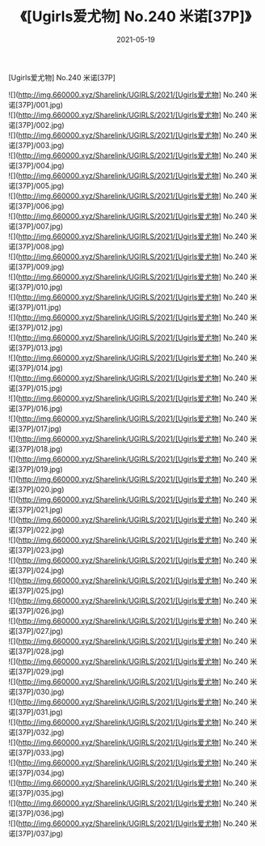 ﻿---
layout: post
title:  《[Ugirls爱尤物] No.240 米诺[37P]》
date:   2021-05-19
img: http://img.660000.xyz/Sharelink/UGIRLS/2021/[Ugirls爱尤物] No.240 米诺[37P]/000.jpg
categories: [美女, 清纯, 唯美]
---

[Ugirls爱尤物] No.240 米诺[37P]

  ![](http://img.660000.xyz/Sharelink/UGIRLS/2021/[Ugirls爱尤物] No.240 米诺[37P]/001.jpg) <br> ![](http://img.660000.xyz/Sharelink/UGIRLS/2021/[Ugirls爱尤物] No.240 米诺[37P]/002.jpg) <br> ![](http://img.660000.xyz/Sharelink/UGIRLS/2021/[Ugirls爱尤物] No.240 米诺[37P]/003.jpg) <br> ![](http://img.660000.xyz/Sharelink/UGIRLS/2021/[Ugirls爱尤物] No.240 米诺[37P]/004.jpg) <br> ![](http://img.660000.xyz/Sharelink/UGIRLS/2021/[Ugirls爱尤物] No.240 米诺[37P]/005.jpg) <br> ![](http://img.660000.xyz/Sharelink/UGIRLS/2021/[Ugirls爱尤物] No.240 米诺[37P]/006.jpg) <br> ![](http://img.660000.xyz/Sharelink/UGIRLS/2021/[Ugirls爱尤物] No.240 米诺[37P]/007.jpg) <br> ![](http://img.660000.xyz/Sharelink/UGIRLS/2021/[Ugirls爱尤物] No.240 米诺[37P]/008.jpg) <br> ![](http://img.660000.xyz/Sharelink/UGIRLS/2021/[Ugirls爱尤物] No.240 米诺[37P]/009.jpg) <br> ![](http://img.660000.xyz/Sharelink/UGIRLS/2021/[Ugirls爱尤物] No.240 米诺[37P]/010.jpg) <br> ![](http://img.660000.xyz/Sharelink/UGIRLS/2021/[Ugirls爱尤物] No.240 米诺[37P]/011.jpg) <br> ![](http://img.660000.xyz/Sharelink/UGIRLS/2021/[Ugirls爱尤物] No.240 米诺[37P]/012.jpg) <br> ![](http://img.660000.xyz/Sharelink/UGIRLS/2021/[Ugirls爱尤物] No.240 米诺[37P]/013.jpg) <br> ![](http://img.660000.xyz/Sharelink/UGIRLS/2021/[Ugirls爱尤物] No.240 米诺[37P]/014.jpg) <br> ![](http://img.660000.xyz/Sharelink/UGIRLS/2021/[Ugirls爱尤物] No.240 米诺[37P]/015.jpg) <br> ![](http://img.660000.xyz/Sharelink/UGIRLS/2021/[Ugirls爱尤物] No.240 米诺[37P]/016.jpg) <br> ![](http://img.660000.xyz/Sharelink/UGIRLS/2021/[Ugirls爱尤物] No.240 米诺[37P]/017.jpg) <br> ![](http://img.660000.xyz/Sharelink/UGIRLS/2021/[Ugirls爱尤物] No.240 米诺[37P]/018.jpg) <br> ![](http://img.660000.xyz/Sharelink/UGIRLS/2021/[Ugirls爱尤物] No.240 米诺[37P]/019.jpg) <br> ![](http://img.660000.xyz/Sharelink/UGIRLS/2021/[Ugirls爱尤物] No.240 米诺[37P]/020.jpg) <br> ![](http://img.660000.xyz/Sharelink/UGIRLS/2021/[Ugirls爱尤物] No.240 米诺[37P]/021.jpg) <br> ![](http://img.660000.xyz/Sharelink/UGIRLS/2021/[Ugirls爱尤物] No.240 米诺[37P]/022.jpg) <br> ![](http://img.660000.xyz/Sharelink/UGIRLS/2021/[Ugirls爱尤物] No.240 米诺[37P]/023.jpg) <br> ![](http://img.660000.xyz/Sharelink/UGIRLS/2021/[Ugirls爱尤物] No.240 米诺[37P]/024.jpg) <br> ![](http://img.660000.xyz/Sharelink/UGIRLS/2021/[Ugirls爱尤物] No.240 米诺[37P]/025.jpg) <br> ![](http://img.660000.xyz/Sharelink/UGIRLS/2021/[Ugirls爱尤物] No.240 米诺[37P]/026.jpg) <br> ![](http://img.660000.xyz/Sharelink/UGIRLS/2021/[Ugirls爱尤物] No.240 米诺[37P]/027.jpg) <br> ![](http://img.660000.xyz/Sharelink/UGIRLS/2021/[Ugirls爱尤物] No.240 米诺[37P]/028.jpg) <br> ![](http://img.660000.xyz/Sharelink/UGIRLS/2021/[Ugirls爱尤物] No.240 米诺[37P]/029.jpg) <br> ![](http://img.660000.xyz/Sharelink/UGIRLS/2021/[Ugirls爱尤物] No.240 米诺[37P]/030.jpg) <br> ![](http://img.660000.xyz/Sharelink/UGIRLS/2021/[Ugirls爱尤物] No.240 米诺[37P]/031.jpg) <br> ![](http://img.660000.xyz/Sharelink/UGIRLS/2021/[Ugirls爱尤物] No.240 米诺[37P]/032.jpg) <br> ![](http://img.660000.xyz/Sharelink/UGIRLS/2021/[Ugirls爱尤物] No.240 米诺[37P]/033.jpg) <br> ![](http://img.660000.xyz/Sharelink/UGIRLS/2021/[Ugirls爱尤物] No.240 米诺[37P]/034.jpg) <br> ![](http://img.660000.xyz/Sharelink/UGIRLS/2021/[Ugirls爱尤物] No.240 米诺[37P]/035.jpg) <br> ![](http://img.660000.xyz/Sharelink/UGIRLS/2021/[Ugirls爱尤物] No.240 米诺[37P]/036.jpg) <br> ![](http://img.660000.xyz/Sharelink/UGIRLS/2021/[Ugirls爱尤物] No.240 米诺[37P]/037.jpg) <br>